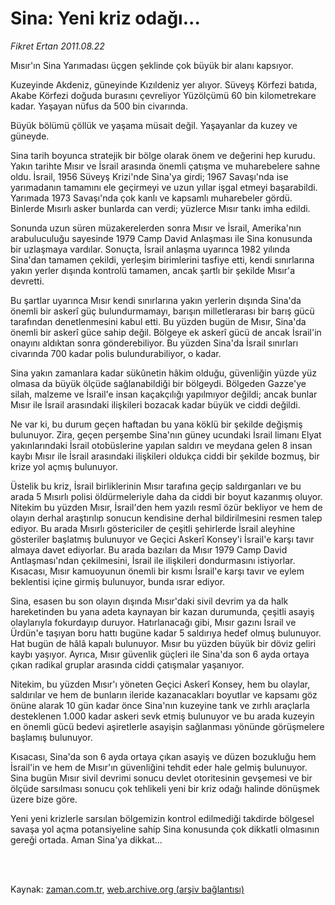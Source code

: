 # Sina: Yeni kriz odağı...

*Fikret Ertan 2011.08.22*

<td class="columnist-detail">
<p>Mısır'ın Sina Yarımadası üçgen şeklinde çok büyük bir alanı kapsıyor.</p>
<p>
<div id="haberMetinDiv">
<p>Kuzeyinde Akdeniz, güneyinde Kızıldeniz yer alıyor. Süveyş Körfezi batıda, Akabe Körfezi doğuda burasını çevreliyor Yüzölçümü 60 bin kilometrekare kadar. Yaşayan nüfus da 500 bin civarında.
<p>Büyük bölümü çöllük ve yaşama müsait değil. Yaşayanlar da kuzey ve güneyde.
<p>Sina tarih boyunca stratejik bir bölge olarak önem ve değerini hep kurudu. Yakın tarihte Mısır ve İsrail arasında önemli çatışma ve muharebelere sahne oldu. İsrail, 1956 Süveyş Krizi'nde Sina'ya girdi; 1967 Savaşı'nda ise yarımadanın tamamını ele geçirmeyi ve uzun yıllar işgal etmeyi başarabildi. Yarımada 1973 Savaşı'nda çok kanlı ve kapsamlı muharebeler gördü. Binlerde Mısırlı asker bunlarda can verdi; yüzlerce Mısır tankı imha edildi.
<p>Sonunda uzun süren müzakerelerden sonra Mısır ve İsrail, Amerika'nın arabuluculuğu sayesinde 1979 Camp David Anlaşması ile Sina konusunda bir uzlaşmaya vardılar. Sonuçta, İsrail anlaşma uyarınca 1982 yılında Sina'dan tamamen çekildi, yerleşim birimlerini tasfiye etti, kendi sınırlarına yakın yerler dışında kontrolü tamamen, ancak şartlı bir şekilde Mısır'a devretti.
<p>Bu şartlar uyarınca Mısır kendi sınırlarına yakın yerlerin dışında Sina'da önemli bir askerî güç bulundurmamayı, barışın milletlerarası bir barış gücü tarafından denetlenmesini kabul etti. Bu yüzden bugün de Mısır, Sina'da önemli bir askerî güce sahip değil. Bölgeye ek askerî gücü de ancak İsrail'in onayını aldıktan sonra gönderebiliyor. Bu yüzden Sina'da İsrail sınırları civarında 700 kadar polis bulundurabiliyor, o kadar.
<p>Sina yakın zamanlara kadar sükûnetin hâkim olduğu, güvenliğin yüzde yüz olmasa da büyük ölçüde sağlanabildiği bir bölgeydi. Bölgeden Gazze'ye silah, malzeme ve İsrail'e insan kaçakçılığı yapılmıyor değildi; ancak bunlar Mısır ile İsrail arasındaki ilişkileri bozacak kadar büyük ve ciddi değildi.
<p>Ne var ki, bu durum geçen haftadan bu yana köklü bir şekilde değişmiş bulunuyor. Zira, geçen perşembe Sina'nın güney ucundaki İsrail limanı Elyat yakınlarındaki İsrail otobüslerine yapılan saldırı ve meydana gelen 8 insan kaybı Mısır ile İsrail arasındaki ilişkileri oldukça ciddi bir şekilde bozmuş, bir krize yol açmış bulunuyor.
<p>Üstelik bu kriz, İsrail birliklerinin Mısır tarafına geçip saldırganları ve bu arada 5 Mısırlı polisi öldürmeleriyle daha da ciddi bir boyut kazanmış oluyor. Nitekim bu yüzden Mısır, İsrail'den hem yazılı resmî özür bekliyor ve hem de olayın derhal araştırılıp sonucun kendisine derhal bildirilmesini resmen talep ediyor. Bu arada Mısırlı göstericiler de çeşitli şehirlerde İsrail aleyhine gösteriler başlatmış bulunuyor ve Geçici Askerî Konsey'i İsrail'e karşı tavır almaya davet ediyorlar. Bu arada bazıları da Mısır 1979 Camp David Antlaşması'ndan çekilmesini, İsrail ile ilişkileri dondurmasını istiyorlar. Kısacası, Mısır kamuoyunun önemli bir kısmı İsrail'e karşı tavır ve eylem beklentisi içine girmiş bulunuyor, bunda ısrar ediyor.
<p>Sina, esasen bu son olayın dışında Mısır'daki sivil devrim ya da halk hareketinden bu yana adeta kaynayan bir kazan durumunda, çeşitli asayiş olaylarıyla fokurdayıp duruyor. Hatırlanacağı gibi, Mısır gazını İsrail ve Ürdün'e taşıyan boru hattı bugüne kadar 5 saldırıya hedef olmuş bulunuyor. Hat bugün de hâlâ kapalı bulunuyor. Mısır bu yüzden büyük bir döviz geliri kaybı yaşıyor. Ayrıca, Mısır güvenlik güçleri ile Sina'da son 6 ayda ortaya çıkan radikal gruplar arasında ciddi çatışmalar yaşanıyor.
<p>Nitekim, bu yüzden Mısır'ı yöneten Geçici Askerî Konsey, hem bu olaylar, saldırılar ve hem de bunların ileride kazanacakları boyutlar ve kapsamı göz önüne alarak 10 gün kadar önce Sina'nın kuzeyine tank ve zırhlı araçlarla desteklenen 1.000 kadar askeri sevk etmiş bulunuyor ve bu arada kuzeyin en önemli gücü bedevi aşiretlerle asayişin sağlanması yönünde görüşmelere başlamış bulunuyor.
<p>Kısacası, Sina'da son 6 ayda ortaya çıkan asayiş ve düzen bozukluğu hem İsrail'in ve hem de Mısır'ın güvenliğini tehdit eder hale gelmiş bulunuyor. Sina bugün Mısır sivil devrimi sonucu devlet otoritesinin gevşemesi ve bir ölçüde sarsılması sonucu çok tehlikeli yeni bir kriz odağı halinde dönüşmek üzere bize göre.
<p>Yeni yeni krizlerle sarsılan bölgemizin kontrol edilmediği takdirde bölgesel savaşa yol açma potansiyeline sahip Sina konusunda çok dikkatli olmasının gereği ortada. Aman Sina'ya dikkat... </p></p></p></p></p></p></p></p></p></p></p></p></div>
</p>


<p><br>
		 </br></p></td>

Kaynak: [zaman.com.tr](http://zaman.com.tr/yazar.do?yazino=1171651), [web.archive.org (arşiv bağlantısı)](http://web.archive.org/web/20111228115216/http://zaman.com.tr/yazar.do?yazino=1171651)
